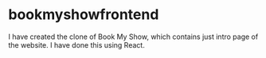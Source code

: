 # bookmyshowfrontend
I have created the clone of Book My Show, which contains just intro page of the website. I have done this using React.
